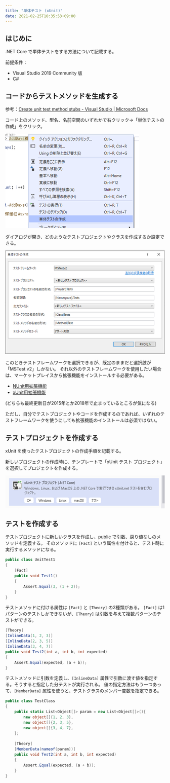 ```yaml
---
title: "単体テスト (xUnit)"
date: 2021-02-25T10:35:53+09:00
---
```


## はじめに
.NET Core で単体テストをする方法について記載する。

前提条件：

* Visual Studio 2019 Community 版
* C#

## コードからテストメソッドを生成する
参考：[Create unit test method stubs - Visual Studio | Microsoft Docs](https://docs.microsoft.com/en-us/visualstudio/test/create-unit-tests-menu)

コード上のメソッド、型名、名前空間のいずれかで右クリック→「単体テストの作成」をクリック。

![](2021-02-25-10-47-28.png)

ダイアログが開き、どのようなテストプロジェクトやクラスを作成するか設定できる。

![](2021-02-25-10-47-57.png)

このときテストフレームワークを選択できるが、既定のままだと選択肢が「MSTest v2」しかない。
それ以外のテストフレームワークを使用したい場合は、マーケットプレイスから拡張機能をインストールする必要がある。

* [NUnit用拡張機能](https://marketplace.visualstudio.com/items?itemName=NUnitDevelopers.TestGeneratorNUnitextension)
* [xUnit用拡張機能](https://marketplace.visualstudio.com/items?itemName=BradWilson.xUnitnetTestExtensions)

(どちらも最終更新日が2015年とか2018年で止まっているところが気になる)

ただし、自分でテストプロジェクトやコードを作成するのであれば、いずれのテストフレームワークを使うにしても拡張機能のインストールは必須ではない。

## テストプロジェクトを作成する
xUnit を使ったテストプロジェクトの作成手順を記載する。

新しいプロジェクトの作成時に、テンプレートで「xUnit テスト プロジェクト」を選択してプロジェクトを作成する。

![](2021-02-25-14-28-11.png)

## テストを作成する
テストプロジェクトに新しいクラスを作成し、public で引数、戻り値なしのメソッドを定義する。
そのメソッドに `[Fact]` という属性を付けると、テスト時に実行するメソッドになる。

```cs
public class UnitTest1
{
    [Fact]
    public void Test1()
    {
        Assert.Equal(3, (1 + 2));
    }
}
```

テストメソッドに付ける属性は `[Fact]` と `[Theory]` の2種類がある。
`[Fact]` は1パターンのテストしかできないが、`[Theory]` は引数を与えて複数パターンのテストができる。

```cs
[Theory]
[InlineData(1, 2, 3)]
[InlineData(2, 3, 5)]
[InlineData(3, 4, 7)]
public void Test2(int a, int b, int expected)
{
    Assert.Equal(expected, (a + b));
}
```

テストメソッドに引数を定義し、`[InlineData]` 属性で引数に渡す値を指定する。そうすると指定した分テストが実行される。
値の指定方法はもう一つあって、`[MemberData]` 属性を使うと、テストクラスのメンバー変数を指定できる。

```cs
public class TestClass
{
    public static List<Object[]> param = new List<Object[]>(){
        new object[]{1, 2, 3},
        new object[]{2, 3, 5},
        new object[]{3, 4, 7},
    };

    [Theory]
    [MemberData(nameof(param))]
    public void Test2(int a, int b, int expected)
    {
        Assert.Equal(expected, (a + b));
    }
}
```
